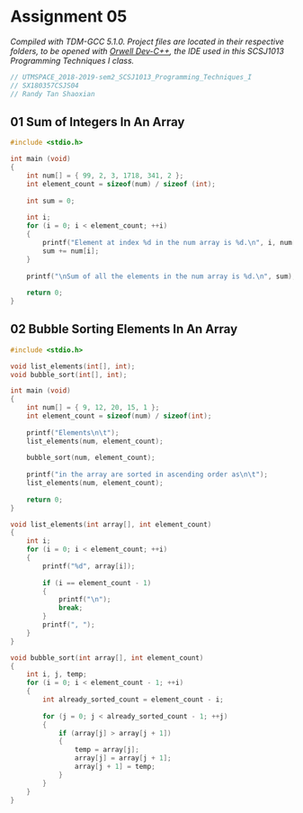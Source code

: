 # Assignment 05

*Compiled with TDM-GCC 5.1.0. Project files are located in their respective folders, to be opened with [Orwell Dev-C++](https://sourceforge.net/projects/orwelldevcpp/), the IDE used in this SCSJ1013 Programming Techniques I class.*

```c
// UTMSPACE_2018-2019-sem2_SCSJ1013_Programming_Techniques_I
// SX180357CSJS04
// Randy Tan Shaoxian
```

## 01 Sum of Integers In An Array

```c
#include <stdio.h>

int main (void)
{    
    int num[] = { 99, 2, 3, 1718, 341, 2 };
    int element_count = sizeof(num) / sizeof (int);
    
    int sum = 0;
    
    int i;
    for (i = 0; i < element_count; ++i)
    {
        printf("Element at index %d in the num array is %d.\n", i, num[i]);
        sum += num[i];
    }
    
    printf("\nSum of all the elements in the num array is %d.\n", sum);
    
    return 0;
}
```

## 02 Bubble Sorting Elements In An Array

```c
#include <stdio.h>

void list_elements(int[], int);
void bubble_sort(int[], int);

int main (void)
{
    int num[] = { 9, 12, 20, 15, 1 };
    int element_count = sizeof(num) / sizeof(int);
    
    printf("Elements\n\t");
    list_elements(num, element_count);
    
    bubble_sort(num, element_count);
    
    printf("in the array are sorted in ascending order as\n\t");
    list_elements(num, element_count);
    
    return 0;
}

void list_elements(int array[], int element_count)
{
    int i;
    for (i = 0; i < element_count; ++i)
    {
        printf("%d", array[i]);
        
        if (i == element_count - 1)
        {         
            printf("\n");
            break;
        }
        printf(", ");
    }
}

void bubble_sort(int array[], int element_count)
{
    int i, j, temp;
    for (i = 0; i < element_count - 1; ++i)
    {        
        int already_sorted_count = element_count - i;
        
        for (j = 0; j < already_sorted_count - 1; ++j)
        {
            if (array[j] > array[j + 1]) 
            {
                temp = array[j];
                array[j] = array[j + 1];
                array[j + 1] = temp;
            }
        }
    }
}
```
